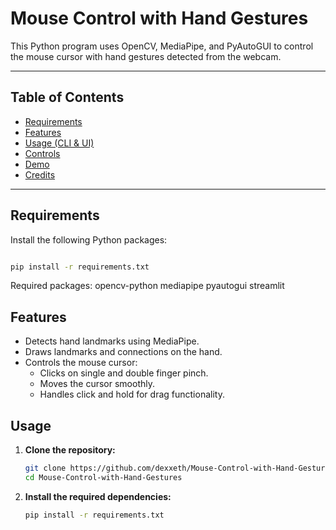 # Mouse Control with Hand Gestures

This Python program uses OpenCV, MediaPipe, and PyAutoGUI to control the mouse cursor with hand gestures detected from the webcam.

---

## Table of Contents

- [Requirements](#requirements)
- [Features](#features)
- [Usage (CLI & UI)](#usage)
- [Controls](#controls)
- [Demo](#demo)
- [Credits](#credits)

---

## Requirements

Install the following Python packages:

```bash

pip install -r requirements.txt

```

Required packages:
opencv-python
mediapipe
pyautogui
streamlit

## Features

- Detects hand landmarks using MediaPipe.
- Draws landmarks and connections on the hand.
- Controls the mouse cursor:
  - Clicks on single and double finger pinch.
  - Moves the cursor smoothly.
  - Handles click and hold for drag functionality.

## Usage

1. **Clone the repository:**

   ```bash
   git clone https://github.com/dexxeth/Mouse-Control-with-Hand-Gestures.git
   cd Mouse-Control-with-Hand-Gestures
   
2. **Install the required dependencies:**

   ```bash
   pip install -r requirements.txt
